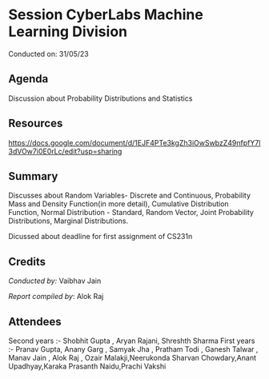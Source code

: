 <!-- 
 - Replace all the {} with their values. Name this file as Session {Session no.}.md (without braces) and submit a PR.
-->
# Session CyberLabs Machine Learning Division
Conducted on: 31/05/23

## Agenda
Discussion about Probability Distributions and Statistics

## Resources
https://docs.google.com/document/d/1EJF4PTe3kgZh3iOwSwbzZ49nfpfY7l3dVOw7i0E0rLc/edit?usp=sharing

## Summary
Discusses about Random Variables- Discrete and Continuous, Probability Mass and Density Function(in more detail), 
Cumulative Distribution Function, Normal Distribution - Standard, Random Vector, Joint Probability Distributions, Marginal Distributions.

Dicussed about deadline for first assignment of CS231n

## Credits
<!-- Include the Conducted by heading only if someone conducted the session. If it was a session without a specific instructor (For e.g., a common reading session or a mini-hackathon), ignore it. -->
*Conducted by:* Vaibhav Jain

*Report compiled by*: Alok Raj

## Attendees 

Second years :- Shobhit Gupta , Aryan Rajani, Shreshth Sharma
First years :- Pranav Gupta, Anany Garg , Samyak Jha , Pratham Todi , Ganesh Talwar , Manav Jain , Alok Raj ,
Ozair Malakji,Neerukonda Sharvan Chowdary,Anant Upadhyay,Karaka Prasanth Naidu,Prachi Vakshi
